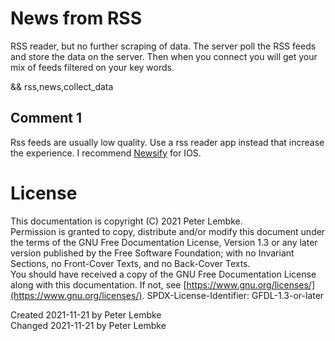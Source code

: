 # News from RSS
RSS reader, but no further scraping of data.
The server poll the RSS feeds and store the data on the server.
Then when you connect you will get your mix of feeds filtered on your key words.

&& rss,news,collect_data

## Comment 1
Rss feeds are usually low quality. Use a rss reader app instead that increase the experience.
I recommend [Newsify](https://newsify.co/) for IOS.

# License
This documentation is copyright (C) 2021 Peter Lembke.  
Permission is granted to copy, distribute and/or modify this document under the terms of the GNU Free Documentation License, Version 1.3 or any later version published by the Free Software Foundation; with no Invariant Sections, no Front-Cover Texts, and no Back-Cover Texts.  
You should have received a copy of the GNU Free Documentation License along with this documentation. If not, see [https://www.gnu.org/licenses/](https://www.gnu.org/licenses/).  SPDX-License-Identifier: GFDL-1.3-or-later

Created 2021-11-21 by Peter Lembke  
Changed 2021-11-21 by Peter Lembke  

